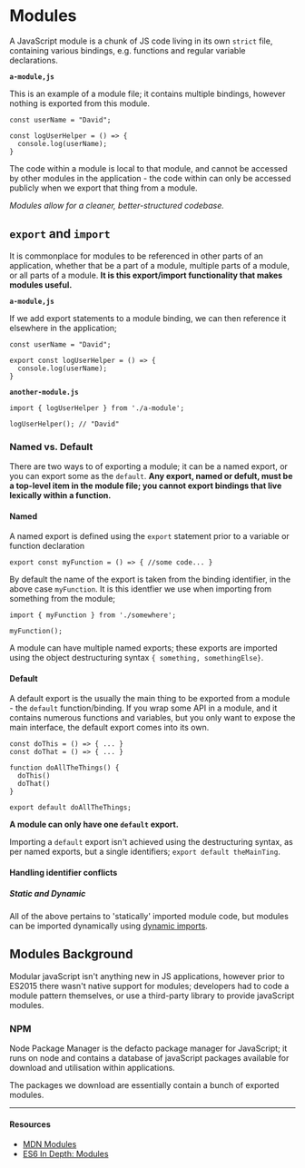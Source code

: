 # Modules

A JavaScript module is a chunk of JS code living in its own `strict` file, containing various bindings, e.g. functions and regular variable declarations.

**`a-module,js`**

This is an example of a module file; it contains multiple bindings, however nothing is exported from this module.

```
const userName = "David";

const logUserHelper = () => {
  console.log(userName);
}
```

The code within a module is local to that module, and cannot be accessed by other modules in the application - the code within can only be accessed publicly when we export that thing from a module.

_Modules allow for a cleaner, better-structured codebase._

## `export` and `import`

It is commonplace for modules to be referenced in other parts of an application, whether that be a part of a module, multiple parts of a module, or all parts of a module. **It is this export/import functionality that makes modules useful.**

**`a-module,js`**

If we add export statements to a module binding, we can then reference it elsewhere in the application;

```
const userName = "David";

export const logUserHelper = () => {
  console.log(userName);
}
```

**`another-module.js`**

```
import { logUserHelper } from './a-module';

logUserHelper(); // "David"
```

### Named vs. Default

There are two ways to of exporting a module; it can be a named export, or you can export some as the `default`. **Any export, named or defult, must be a top-level item in the module file; you cannot export bindings that live lexically within a function.**

#### Named

A named export is defined using the `export` statement prior to a variable or function declaration

```
export const myFunction = () => { //some code... }
```

By default the name of the export is taken from the binding identifier, in the above case `myFunction`. It is this identfier we use when importing from something from the module;

```
import { myFunction } from './somewhere';

myFunction();
```

A module can have multiple named exports; these exports are imported using the object destructuring syntax `{ something, somethingElse}`.

#### Default

A default export is the usually the main thing to be exported from a module - the `default` function/binding. If you wrap some API in a module, and it contains numerous functions and variables, but you only want to expose the main interface, the default export comes into its own.

```
const doThis = () => { ... }
const doThat = () => { ... }

function doAllTheThings() {
  doThis()
  doThat()
}

export default doAllTheThings;

```

**A module can only have one `default` export.**

Importing a `default` export isn't achieved using the destructuring syntax, as per named exports, but a single identifiers; `export default theMainTing`.

#### Handling identifier conflicts

##### Static and Dynamic

All of the above pertains to 'statically' imported module code, but modules can be imported dynamically using [dynamic imports](dynamic-module-loading).

## **Modules Background**

Modular javaScript isn't anything new in JS applications, however prior to ES2015 there wasn't native support for modules; developers had to code a module pattern themselves, or use a third-party library to provide javaScript modules.

### NPM

Node Package Manager is the defacto package manager for JavaScript; it runs on node and contains a database of javaScript packages available for download and utilisation within applications.

The packages we download are essentially contain a bunch of exported modules.

---

#### Resources

- [MDN Modules](https://developer.mozilla.org/en-US/docs/Web/JavaScript/Guide/Modules)
- [ES6 In Depth: Modules](https://hacks.mozilla.org/2015/08/es6-in-depth-modules/)
